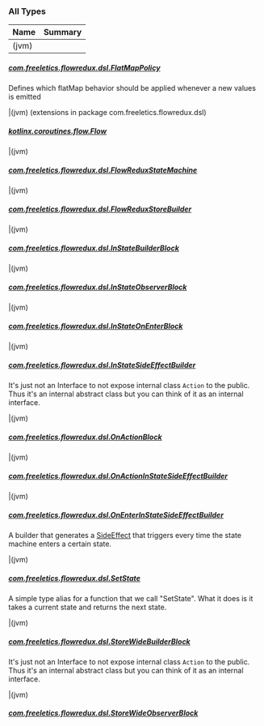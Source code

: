 

### All Types

| Name | Summary |
|---|---|
|(jvm)

##### [com.freeletics.flowredux.dsl.FlatMapPolicy](../com.freeletics.flowredux.dsl/-flat-map-policy/index.md)

Defines which flatMap behavior should be applied whenever a new values is emitted


|(jvm)  (extensions in package com.freeletics.flowredux.dsl)

##### [kotlinx.coroutines.flow.Flow](../com.freeletics.flowredux.dsl/kotlinx.coroutines.flow.-flow/index.md)


|(jvm)

##### [com.freeletics.flowredux.dsl.FlowReduxStateMachine](../com.freeletics.flowredux.dsl/-flow-redux-state-machine/index.md)


|(jvm)

##### [com.freeletics.flowredux.dsl.FlowReduxStoreBuilder](../com.freeletics.flowredux.dsl/-flow-redux-store-builder/index.md)


|(jvm)

##### [com.freeletics.flowredux.dsl.InStateBuilderBlock](../com.freeletics.flowredux.dsl/-in-state-builder-block/index.md)


|(jvm)

##### [com.freeletics.flowredux.dsl.InStateObserverBlock](../com.freeletics.flowredux.dsl/-in-state-observer-block.md)


|(jvm)

##### [com.freeletics.flowredux.dsl.InStateOnEnterBlock](../com.freeletics.flowredux.dsl/-in-state-on-enter-block.md)


|(jvm)

##### [com.freeletics.flowredux.dsl.InStateSideEffectBuilder](../com.freeletics.flowredux.dsl/-in-state-side-effect-builder.md)

It's just not an Interface to not expose internal class `Action` to the public.
Thus it's an internal abstract class but you can think of it as an internal interface.


|(jvm)

##### [com.freeletics.flowredux.dsl.OnActionBlock](../com.freeletics.flowredux.dsl/-on-action-block.md)


|(jvm)

##### [com.freeletics.flowredux.dsl.OnActionInStateSideEffectBuilder](../com.freeletics.flowredux.dsl/-on-action-in-state-side-effect-builder/index.md)


|(jvm)

##### [com.freeletics.flowredux.dsl.OnEnterInStateSideEffectBuilder](../com.freeletics.flowredux.dsl/-on-enter-in-state-side-effect-builder/index.md)

A builder that generates a [SideEffect](#) that triggers every time the state machine enters
a certain state.


|(jvm)

##### [com.freeletics.flowredux.dsl.SetState](../com.freeletics.flowredux.dsl/-set-state.md)

A simple type alias for a function that we call "SetState".
What it does is it takes a current state and returns the next state.


|(jvm)

##### [com.freeletics.flowredux.dsl.StoreWideBuilderBlock](../com.freeletics.flowredux.dsl/-store-wide-builder-block.md)

It's just not an Interface to not expose internal class `Action` to the public.
Thus it's an internal abstract class but you can think of it as an internal interface.


|(jvm)

##### [com.freeletics.flowredux.dsl.StoreWideObserverBlock](../com.freeletics.flowredux.dsl/-store-wide-observer-block.md)



